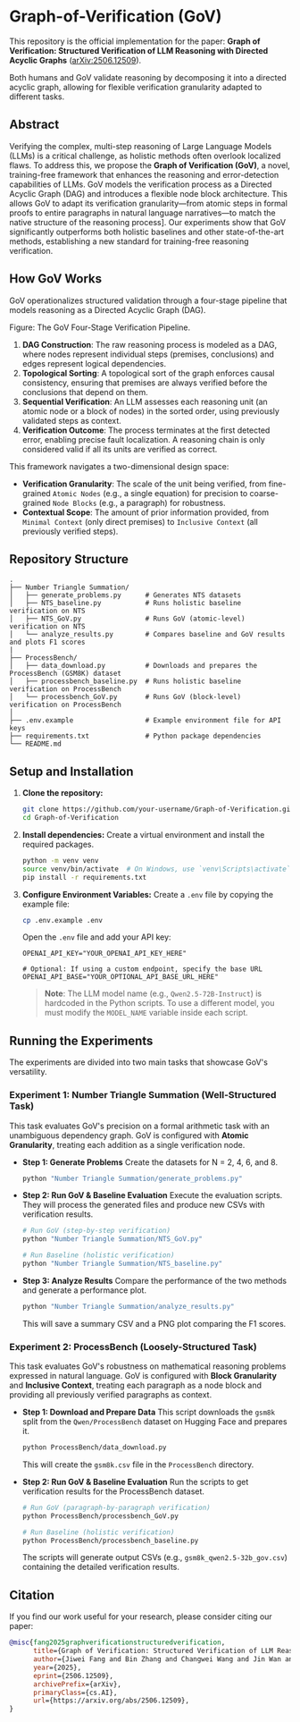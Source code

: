 # Graph-of-Verification (GoV)

This repository is the official implementation for the paper: **Graph of Verification: Structured Verification of LLM Reasoning with Directed Acyclic Graphs** ([arXiv:2506.12509](https://arxiv.org/abs/2506.12509)).

[](https://arxiv.org/abs/2506.12509)

Both humans and GoV validate reasoning by decomposing it into a directed acyclic graph, allowing for flexible verification granularity adapted to different tasks.

## Abstract

Verifying the complex, multi-step reasoning of Large Language Models (LLMs) is a critical challenge, as holistic methods often overlook localized flaws. To address this, we propose the **Graph of Verification (GoV)**, a novel, training-free framework that enhances the reasoning and error-detection capabilities of LLMs. GoV models the verification process as a Directed Acyclic Graph (DAG) and introduces a flexible node block architecture. This allows GoV to adapt its verification granularity—from atomic steps in formal proofs to entire paragraphs in natural language narratives—to match the native structure of the reasoning process]. Our experiments show that GoV significantly outperforms both holistic baselines and other state-of-the-art methods, establishing a new standard for training-free reasoning verification.

## How GoV Works

GoV operationalizes structured validation through a four-stage pipeline that models reasoning as a Directed Acyclic Graph (DAG).

Figure: The GoV Four-Stage Verification Pipeline.

1.  **DAG Construction**: The raw reasoning process is modeled as a DAG, where nodes represent individual steps (premises, conclusions) and edges represent logical dependencies.
2.  **Topological Sorting**: A topological sort of the graph enforces causal consistency, ensuring that premises are always verified before the conclusions that depend on them.
3.  **Sequential Verification**: An LLM assesses each reasoning unit (an atomic node or a block of nodes) in the sorted order, using previously validated steps as context.
4.  **Verification Outcome**: The process terminates at the first detected error, enabling precise fault localization. A reasoning chain is only considered valid if all its units are verified as correct.

This framework navigates a two-dimensional design space:

  * **Verification Granularity**: The scale of the unit being verified, from fine-grained `Atomic Nodes` (e.g., a single equation) for precision to coarse-grained `Node Blocks` (e.g., a paragraph) for robustness.
  * **Contextual Scope**: The amount of prior information provided, from `Minimal Context` (only direct premises) to `Inclusive Context` (all previously verified steps).

## Repository Structure

```
.
├── Number Triangle Summation/
│   ├── generate_problems.py      # Generates NTS datasets
│   ├── NTS_baseline.py           # Runs holistic baseline verification on NTS
│   ├── NTS_GoV.py                # Runs GoV (atomic-level) verification on NTS
│   └── analyze_results.py        # Compares baseline and GoV results and plots F1 scores
|
├── ProcessBench/
│   ├── data_download.py          # Downloads and prepares the ProcessBench (GSM8K) dataset
│   ├── processbench_baseline.py  # Runs holistic baseline verification on ProcessBench
│   └── processbench_GoV.py       # Runs GoV (block-level) verification on ProcessBench
│
├── .env.example                  # Example environment file for API keys
├── requirements.txt              # Python package dependencies
└── README.md
```

## Setup and Installation

1.  **Clone the repository:**

    ```bash
    git clone https://github.com/your-username/Graph-of-Verification.git
    cd Graph-of-Verification
    ```

2.  **Install dependencies:**
    Create a virtual environment and install the required packages.

    ```bash
    python -m venv venv
    source venv/bin/activate  # On Windows, use `venv\Scripts\activate`
    pip install -r requirements.txt
    ```

3.  **Configure Environment Variables:**
    Create a `.env` file by copying the example file:

    ```bash
    cp .env.example .env
    ```

    Open the `.env` file and add your API key:

    ```env
    OPENAI_API_KEY="YOUR_OPENAI_API_KEY_HERE"

    # Optional: If using a custom endpoint, specify the base URL
    OPENAI_API_BASE="YOUR_OPTIONAL_API_BASE_URL_HERE"
    ```

    > **Note**: The LLM model name (e.g., `Qwen2.5-72B-Instruct`) is hardcoded in the Python scripts. To use a different model, you must modify the `MODEL_NAME` variable inside each script.

## Running the Experiments

The experiments are divided into two main tasks that showcase GoV's versatility.

### Experiment 1: Number Triangle Summation (Well-Structured Task)

This task evaluates GoV's precision on a formal arithmetic task with an unambiguous dependency graph. GoV is configured with **Atomic Granularity**, treating each addition as a single verification node.

  * **Step 1: Generate Problems**
    Create the datasets for N = 2, 4, 6, and 8.

    ```bash
    python "Number Triangle Summation/generate_problems.py"
    ```

  * **Step 2: Run GoV & Baseline Evaluation**
    Execute the evaluation scripts. They will process the generated files and produce new CSVs with verification results.

    ```bash
    # Run GoV (step-by-step verification)
    python "Number Triangle Summation/NTS_GoV.py"

    # Run Baseline (holistic verification)
    python "Number Triangle Summation/NTS_baseline.py"
    ```

  * **Step 3: Analyze Results**
    Compare the performance of the two methods and generate a performance plot.

    ```bash
    python "Number Triangle Summation/analyze_results.py"
    ```

    This will save a summary CSV and a PNG plot comparing the F1 scores.

### Experiment 2: ProcessBench (Loosely-Structured Task)

This task evaluates GoV's robustness on mathematical reasoning problems expressed in natural language. GoV is configured with **Block Granularity** and **Inclusive Context**, treating each paragraph as a node block and providing all previously verified paragraphs as context.

  * **Step 1: Download and Prepare Data**
    This script downloads the `gsm8k` split from the `Qwen/ProcessBench` dataset on Hugging Face and prepares it.

    ```bash
    python ProcessBench/data_download.py
    ```

    This will create the `gsm8k.csv` file in the `ProcessBench` directory.

  * **Step 2: Run GoV & Baseline Evaluation**
    Run the scripts to get verification results for the ProcessBench dataset.

    ```bash
    # Run GoV (paragraph-by-paragraph verification)
    python ProcessBench/processbench_GoV.py

    # Run Baseline (holistic verification)
    python ProcessBench/processbench_baseline.py
    ```

    The scripts will generate output CSVs (e.g., `gsm8k_qwen2.5-32b_gov.csv`) containing the detailed verification results.

## Citation

If you find our work useful for your research, please consider citing our paper:

```bibtex
@misc{fang2025graphverificationstructuredverification,
      title={Graph of Verification: Structured Verification of LLM Reasoning with Directed Acyclic Graphs}, 
      author={Jiwei Fang and Bin Zhang and Changwei Wang and Jin Wan and Zhiwei Xu},
      year={2025},
      eprint={2506.12509},
      archivePrefix={arXiv},
      primaryClass={cs.AI},
      url={https://arxiv.org/abs/2506.12509}, 
}
```

